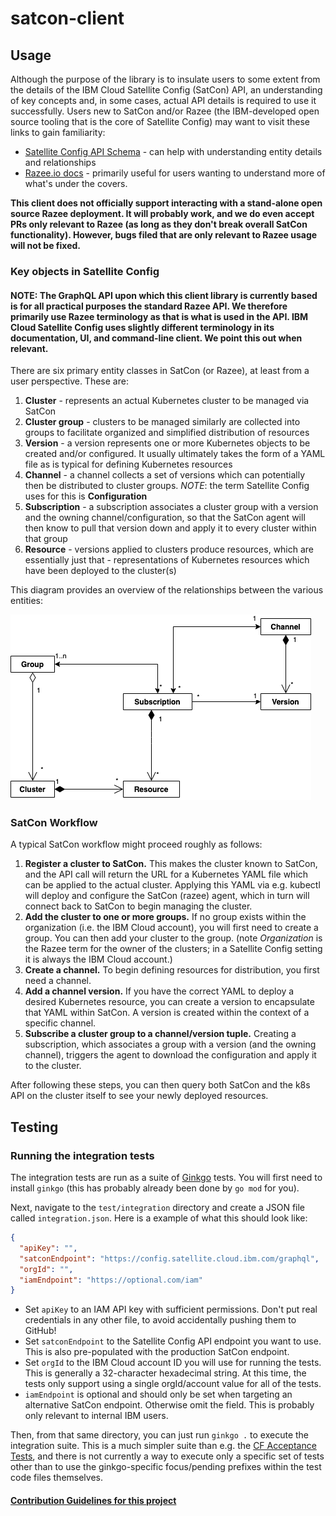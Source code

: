 # satcon-client

## Usage

Although the purpose of the library is to insulate users to some extent from the details of the IBM Cloud Satellite Config (SatCon) API, an understanding of key concepts and, in some cases, actual API details is required to use it successfully.  Users new to SatCon and/or Razee (the IBM-developed open source tooling that is the core of Satellite Config) may want to visit these links to gain familiarity:

- [Satellite Config API Schema](https://github.com/razee-io/Razeedash-api/tree/master/app/apollo/schema) - can help with understanding entity details and relationships
- [Razee.io docs](https://github.com/razee-io/Razee/blob/master/README.md) - primarily useful for users wanting to understand more of what's under the covers.

**This client does not officially support interacting with a stand-alone open source Razee deployment. It will probably work, and we do even accept PRs only relevant to Razee (as long as they don't break overall SatCon functionality). However, bugs filed that are only relevant to Razee usage will not be fixed.**

### Key objects in Satellite Config

#### NOTE: The GraphQL API upon which this client library is currently based is for all practical purposes the standard Razee API. We therefore primarily use Razee terminology as that is what is used in the API. IBM Cloud Satellite Config uses slightly different terminology in its documentation, UI, and command-line client. We point this out when relevant.

There are six primary entity classes in SatCon (or Razee), at least from a user perspective.  These are:

1. **Cluster** - represents an actual Kubernetes cluster to be managed via SatCon
1. **Cluster group** - clusters to be managed similarly are collected into groups to facilitate organized and simplified distribution of resources
1. **Version** - a version represents one or more Kubernetes objects to be created and/or configured. It usually ultimately takes the form of a YAML file as is typical for defining Kubernetes resources
1. **Channel** - a channel collects a set of versions which can potentially then be distributed to cluster groups. *NOTE*: the term Satellite Config uses for this is **Configuration**
1. **Subscription** - a subscription associates a cluster group with a version and the owning channel/configuration, so that the SatCon agent will then know to pull that version down and apply it to every cluster within that group
1. **Resource** - versions applied to clusters produce resources, which are essentially just that - representations of Kubernetes resources which have been deployed to the cluster(s)

This diagram provides an overview of the relationships between the various entities:

![SatCon Entity Relationships](diagrams/images/CE_Isolation_SatCon_Workflow.png)

### SatCon Workflow

A typical SatCon workflow might proceed roughly as follows:

1. **Register a cluster to SatCon.**  This makes the cluster known to SatCon, and the API call will return the URL for a Kubernetes YAML file which can be applied to the actual cluster.  Applying this YAML via e.g. kubectl will deploy and configure the SatCon (razee) agent, which in turn will connect back to SatCon to begin managing the cluster.
1. **Add the cluster to one or more groups.**  If no group exists within the organization (i.e. the IBM Cloud account), you will first need to create a group.  You can then add your cluster to the group. (note *Organization* is the Razee term for the owner of the clusters; in a Satellite Config setting it is always the IBM Cloud account.)
1. **Create a channel.**  To begin defining resources for distribution, you first need a channel.
1. **Add a channel version.**  If you have the correct YAML to deploy a desired Kubernetes resource, you can create a version to encapsulate that YAML within SatCon.  A version is created within the context of a specific channel.
1. **Subscribe a cluster group to a channel/version tuple.**  Creating a subscription, which associates a group with a version (and the owning channel), triggers the agent to download the configuration and apply it to the cluster.

After following these steps, you can then query both SatCon and the k8s API on the cluster itself to see your newly deployed resources.

## Testing

### Running the integration tests

The integration tests are run as a suite of [Ginkgo](https://github.com/onsi/ginkgo) tests.  You will first need to install `ginkgo` (this has probably already been done by `go mod` for you).

Next, navigate to the `test/integration` directory and create a JSON file called `integration.json`. Here is a example of what this should look like:

```json
{
  "apiKey": "",
  "satconEndpoint": "https://config.satellite.cloud.ibm.com/graphql",
  "orgId": "",
  "iamEndpoint": "https://optional.com/iam"
}
```

- Set `apiKey` to an IAM API key with sufficient permissions.  Don't put real credentials in any other file, to avoid accidentally pushing them to GitHub!
- Set `satconEndpoint` to the Satellite Config API endpoint you want to use.  This is also pre-populated with the production SatCon endpoint.
- Set `orgId` to the IBM Cloud account ID you will use for running the tests. This is generally a 32-character hexadecimal string. At this time, the tests only support using a single orgId/account value for all of the tests.
- `iamEndpoint` is optional and should only be set when targeting an alternative SatCon endpoint. Otherwise omit the field. This is probably only relevant to internal IBM users.

Then, from that same directory, you can just run `ginkgo .` to execute the integration suite.  This is a much simpler suite than e.g. the [CF Acceptance Tests](https://github.com/cloudfoundry/cf-acceptance-tests), and there is not currently a way to execute only a specific set of tests other than to use the ginkgo-specific focus/pending prefixes within the test code files themselves.

#### [Contribution Guidelines for this project](docs/CONTRIBUTING.md)
